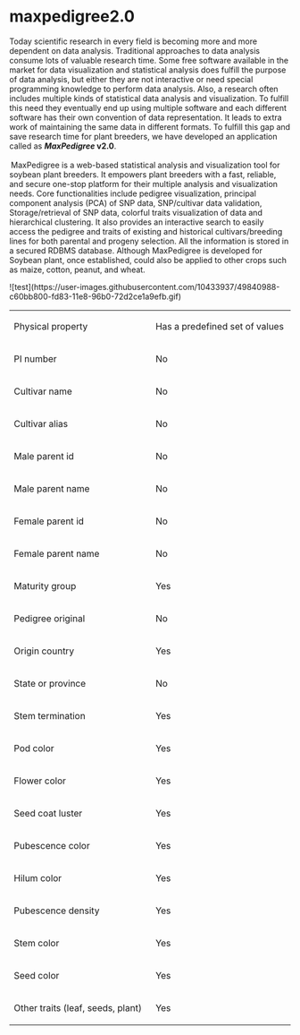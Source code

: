 # maxpedigree2.0
<p>Today scientific research in every field is becoming more and more dependent on data analysis. Traditional approaches to data analysis consume lots of valuable research time. Some free software available in the market for data visualization and statistical analysis does fulfill the purpose of data analysis, but either they are not interactive or need special programming knowledge to perform data analysis. Also, a research often includes multiple kinds of statistical data analysis and visualization. To fulfill this need they eventually end up using multiple software and each different software has their own convention of data representation. It leads to extra work of maintaining the same data in different formats. To fulfill this gap and save research time for plant breeders, we have developed an application called as <strong><em>MaxPedigree</em></strong><strong> v2.0</strong>.</p>
<p><strong><em><sup>&nbsp;</sup></em></strong>MaxPedigree is a web-based statistical analysis and visualization tool for soybean plant breeders. It empowers plant breeders with a fast, reliable, and secure one-stop platform for their multiple analysis and visualization needs. Core functionalities include pedigree visualization, principal component analysis (PCA) of SNP data, SNP/cultivar data validation, Storage/retrieval of SNP data, colorful traits visualization of data and hierarchical clustering. It also provides an interactive search to easily access the pedigree and traits of existing and historical cultivars/breeding lines for both parental and progeny selection. All the information is stored in a secured RDBMS database. Although MaxPedigree is developed for Soybean plant, once established, could also be applied to other crops such as maize, cotton, peanut, and wheat.</p>
![test](https://user-images.githubusercontent.com/10433937/49840988-c60bb800-fd83-11e8-96b0-72d2ce1a9efb.gif)
<table>
<tbody>
<tr>
<td width="312">
<p>Physical property</p>
</td>
<td width="312">
<p>Has a predefined set of values</p>
</td>
</tr>
<tr>
<td width="312">
<p>PI number</p>
</td>
<td width="312">
<p>No</p>
</td>
</tr>
<tr>
<td width="312">
<p>Cultivar name</p>
</td>
<td width="312">
<p>No</p>
</td>
</tr>
<tr>
<td width="312">
<p>Cultivar alias</p>
</td>
<td width="312">
<p>No</p>
</td>
</tr>
<tr>
<td width="312">
<p>Male parent id</p>
</td>
<td width="312">
<p>No</p>
</td>
</tr>
<tr>
<td width="312">
<p>Male parent name</p>
</td>
<td width="312">
<p>No</p>
</td>
</tr>
<tr>
<td width="312">
<p>Female parent id</p>
</td>
<td width="312">
<p>No</p>
</td>
</tr>
<tr>
<td width="312">
<p>Female parent name</p>
</td>
<td width="312">
<p>No</p>
</td>
</tr>
<tr>
<td width="312">
<p>Maturity group</p>
</td>
<td width="312">
<p>Yes</p>
</td>
</tr>
<tr>
<td width="312">
<p>Pedigree original</p>
</td>
<td width="312">
<p>No</p>
</td>
</tr>
<tr>
<td width="312">
<p>Origin country</p>
</td>
<td width="312">
<p>Yes</p>
</td>
</tr>
<tr>
<td width="312">
<p>State or province</p>
</td>
<td width="312">
<p>No</p>
</td>
</tr>
<tr>
<td width="312">
<p>Stem termination</p>
</td>
<td width="312">
<p>Yes</p>
</td>
</tr>
<tr>
<td width="312">
<p>Pod color</p>
</td>
<td width="312">
<p>Yes</p>
</td>
</tr>
<tr>
<td width="312">
<p>Flower color &nbsp;&nbsp;&nbsp;&nbsp;&nbsp;</p>
</td>
<td width="312">
<p>Yes</p>
</td>
</tr>
<tr>
<td width="312">
<p>Seed coat luster</p>
</td>
<td width="312">
<p>Yes</p>
</td>
</tr>
<tr>
<td width="312">
<p>Pubescence color</p>
</td>
<td width="312">
<p>Yes</p>
</td>
</tr>
<tr>
<td width="312">
<p>Hilum color</p>
</td>
<td width="312">
<p>Yes</p>
</td>
</tr>
<tr>
<td width="312">
<p>Pubescence density</p>
</td>
<td width="312">
<p>Yes</p>
</td>
</tr>
<tr>
<td width="312">
<p>Stem color</p>
</td>
<td width="312">
<p>Yes</p>
</td>
</tr>
<tr>
<td width="312">
<p>Seed color</p>
</td>
<td width="312">
<p>Yes</p>
</td>
</tr>
<tr>
<td width="312">
<p>Other traits (leaf, seeds, plant)</p>
</td>
<td width="312">
<p>Yes</p>
</td>
</tr>
</tbody>
</table>
